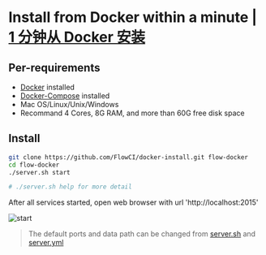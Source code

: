 # Install from Docker within a minute | [1 分钟从 Docker 安装](./README_CN.md)

## Per-requirements

- [Docker](https://docs.docker.com/install/) installed
- [Docker-Compose](https://docs.docker.com/compose/install/) installed
- Mac OS/Linux/Unix/Windows
- Recommand 4 Cores, 8G RAM, and more than 60G free disk space

## Install

```bash
git clone https://github.com/FlowCI/docker-install.git flow-docker
cd flow-docker
./server.sh start

# ./server.sh help for more detail
```

After all services started, open web browser with url 'http://localhost:2015'

![start](https://github.com/FlowCI/docs/raw/master/src/start_server.gif)

> The default ports and data path can be changed from [server.sh](./server.sh) and [server.yml](./server.yml)
